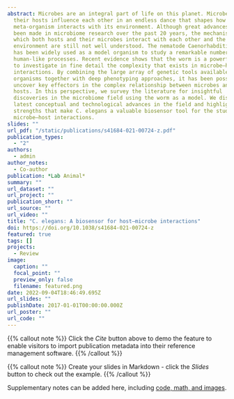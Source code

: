 ```yaml
---
abstract: Microbes are an integral part of life on this planet. Microbes and
  their hosts influence each other in an endless dance that shapes how the
  meta-organism interacts with its environment. Although great advances have
  been made in microbiome research over the past 20 years, the mechanisms by
  which both hosts and their microbes interact with each other and the
  environment are still not well understood. The nematode Caenorhabditis elegans
  has been widely used as a model organism to study a remarkable number of
  human-like processes. Recent evidence shows that the worm is a powerful tool
  to investigate in fine detail the complexity that exists in microbe–host
  interactions. By combining the large array of genetic tools available for both
  organisms together with deep phenotyping approaches, it has been possible to
  uncover key effectors in the complex relationship between microbes and their
  hosts. In this perspective, we survey the literature for insightful
  discoveries in the microbiome field using the worm as a model. We discuss the
  latest conceptual and technological advances in the field and highlight the
  strengths that make C. elegans a valuable biosensor tool for the study of
  microbe–host interactions.
slides: ""
url_pdf: "/static/publications/s41684-021-00724-z.pdf"
publication_types:
  - "2"
authors:
  - admin
author_notes:
  - Co-author
publication: *Lab Animal*
summary: ""
url_dataset: ""
url_project: ""
publication_short: ""
url_source: ""
url_video: ""
title: "C. elegans: A biosensor for host–microbe interactions"
doi: https://doi.org/10.1038/s41684-021-00724-z
featured: true
tags: []
projects:
  - Review
image:
  caption: ""
  focal_point: ""
  preview_only: false
  filename: featured.png
date: 2022-09-04T18:46:49.695Z
url_slides: ""
publishDate: 2017-01-01T00:00:00.000Z
url_poster: ""
url_code: ""
---
```


{{% callout note %}} Click the *Cite* button above to demo the feature to enable visitors to import publication metadata into their reference management software. {{% /callout %}}

{{% callout note %}} Create your slides in Markdown - click the *Slides* button to check out the example. {{% /callout %}}

Supplementary notes can be added here, including [code, math, and images](https://wowchemy.com/docs/writing-markdown-latex/).
